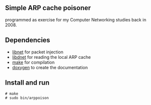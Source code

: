 ## Simple ARP cache poisoner ##

programmed as exercise for my Computer Networking studies back in 2008.

## Dependencies ##

* [libnet][1] for packet injection
* [libdnet][2] for reading the local ARP cache
* [make][3] for compilation
* [doxygen][4] to create the documentation

## Install and run ##

    # make
    # sudo bin/arppoison

[1]: http://libnet-dev.sourceforge.net/
[2]: http://libdnet.sourceforge.net/
[3]: http://www.gnu.org/software/make/make.html
[4]: http://www.doxygen.org/
